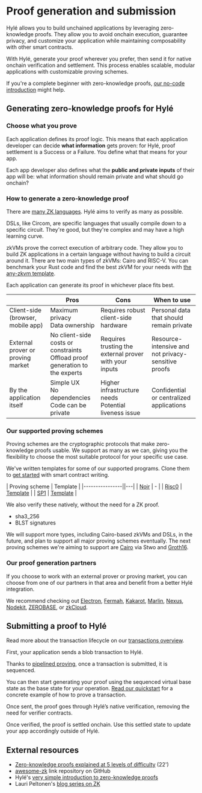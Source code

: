 # Proof generation and submission

Hylé allows you to build unchained applications by leveraging zero-knowledge proofs. They allow you to avoid onchain execution, guarantee privacy, and customize your application while maintaining composability with other smart contracts.

With Hylé, generate your proof wherever you prefer, then send it for native onchain verification and settlement. This process enables scalable, modular applications with customizable proving schemes.

If you're a complete beginner with zero-knowledge proofs, [our no-code introduction](https://blog.hyle.eu/a-simple-introduction-to-zero-knowledge-proofs-zkp/) might help.

## Generating zero-knowledge proofs for Hylé

### Choose what you prove

Each application defines its proof logic. This means that each application developer can decide **what information** gets proven: for Hylé, proof settlement is a Success or a Failure. You define what that means for your app.

Each app developer also defines what the **public and private inputs** of their app will be: what information should remain private and what should go onchain?

### How to generate a zero-knowledge proof

There are [many ZK languages](https://github.com/microbecode/zk-languages). Hylé aims to verify as many as possible.

DSLs, like Circom, are specific languages that usually compile down to a specific circuit. They're good, but they're complex and may have a high learning curve.

zkVMs prove the correct execution of arbitrary code. They allow you to build ZK applications in a certain language without having to build a circuit around it. There are two main types of zkVMs: Cairo and RISC-V. You can benchmark your Rust code and find the best zkVM for your needs with [the any-zkvm template](https://github.com/MatteoMer/any-zkvm).

Each application can generate its proof in whichever place fits best.

|                                   | Pros                                                                           | Cons                                                    | When to use                                         |
|-----------------------------------|--------------------------------------------------------------------------------|---------------------------------------------------------|-----------------------------------------------------|
| Client-side (browser, mobile app) | Maximum privacy<br>Data ownership                                              | Requires robust client-side hardware                    | Personal data that should remain private            |
| External prover or proving market | No client-side costs or constraints<br>Offload proof generation to the experts | Requires trusting the external prover with your inputs  | Resource-intensive and not privacy-sensitive proofs |
| By the application itself         | Simple UX<br>No dependencies<br>Code can be private                            | Higher infrastructure needs<br>Potential liveness issue | Confidential or centralized applications            |

### Our supported proving schemes

Proving schemes are the cryptographic protocols that make zero-knowledge proofs usable. We support as many as we can, giving you the flexibility to choose the most suitable protocol for your specific use case.

We've written templates for some of our supported programs. Clone them to [get started](../quickstart/your-first-smart-contract.md) with smart contract writing.

| Proving scheme | Template                                       |
|----------------||---|
| [Noir](https://noir-lang.org/docs/)           |   - |
| [Risc0](https://risc0.com/docs/)      |  [Template](https://github.com/Hyle-org/template-risc0)  |
| [SP1](https://docs.succinct.xyz/sp1/introduction)  |   [Template](https://github.com/Hyle-org/template-sp1) |

We also verify these natively, without the need for a ZK proof.

- sha3_256
- BLST signatures

We will support more types, including Cairo-based zkVMs and DSLs, in the future, and plan to support all major proving schemes eventually. The next proving schemes we're aiming to support are [Cairo](https://www.cairo-lang.org/docs/) via Stwo and [Groth16](https://github.com/arkworks-rs/groth16).

### Our proof generation partners

If you choose to work with an external prover or proving market, you can choose from one of our partners in that area and benefit from a better Hylé integration.

We recommend checking out [Electron](https://electron.dev/), [Fermah](https://www.fermah.xyz/), [Kakarot](https://www.kakarot.org/), [Marlin](https://www.marlin.org/), [Nexus](https://nexus.xyz/), [Nodekit](https://www.nodekit.xyz/), [ZEROBASE](http://zerobase.pro/), or [zkCloud](https://zkcloud.com/).

## Submitting a proof to Hylé

Read more about the transaction lifecycle on our [transactions overview](./transaction.md).

First, your application sends a blob transaction to Hylé.

Thanks to [pipelined proving](./pipelined-proving.md), once a transaction is submitted, it is sequenced.

You can then start generating your proof using the sequenced virtual base state as the base state for your operation. [Read our quickstart](../quickstart/example/first-token-contract.md#prove-the-transaction) for a concrete example of how to prove a transaction.

Once sent, the proof goes through Hylé’s native verification, removing the need for verifier contracts.

Once verified, the proof is settled onchain. Use this settled state to update your app accordingly outside of Hylé.

## External resources

- [Zero-knowledge proofs explained at 5 levels of difficulty](https://www.youtube.com/watch?v=fOGdb1CTu5c) (22')
- [awesome-zk](https://github.com/ventali/awesome-zk?tab=readme-ov-file) link repository on GitHub
- Hylé's [very simple introduction to zero-knowledge proofs](https://blog.hyle.eu/a-simple-introduction-to-zero-knowledge-proofs-zkp/)
- Lauri Peltonen's [blog series on ZK](https://medium.com/@laurippeltonen)
